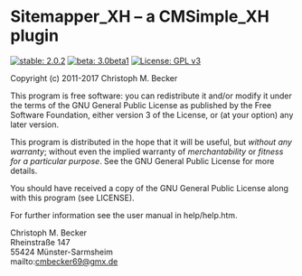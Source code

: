 Sitemapper_XH – a CMSimple_XH plugin
====================================

[![stable: 2.0.2](https://img.shields.io/badge/stable-2.0.2-green.svg)](https://github.com/cmb69/sitemapper_xh/releases/tag/2.0.2)
[![beta: 3.0beta1](https://img.shields.io/badge/beta-3.0beta1-red.svg)](https://github.com/cmb69/sitemapper_xh/releases/tag/3.0beta1)
[![License: GPL v3](https://img.shields.io/badge/License-GPL%20v3-blue.svg)](http://www.gnu.org/licenses/gpl-3.0)

Copyright (c) 2011-2017 Christoph M. Becker

This program is free software: you can redistribute it and/or modify
it under the terms of the GNU General Public License as published by
the Free Software Foundation, either version 3 of the License, or
(at your option) any later version.

This program is distributed in the hope that it will be useful,
but *without any warranty*; without even the implied warranty of
*merchantability* or *fitness for a particular purpose*.  See the
GNU General Public License for more details.

You should have received a copy of the GNU General Public License
along with this program (see LICENSE).

For further information see the user manual in help/help.htm.

Christoph M. Becker  
Rheinstraße 147  
55424 Münster-Sarmsheim  
mailto:cmbecker69@gmx.de